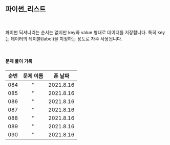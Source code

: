 ## 파이썬_리스트

<br>

파이썬 딕셔너리는 순서는 없지만 key와 value 형태로 데이터를 저장합니다. 특히 key는 데이터의 레이블(label)을 지정하는 용도로 자주 사용됩니다.

<br>

#### 문제 풀이 기록
| 순번 | 문제 이름 | 푼 날짜 |
|:----------:|:----------:|:----------:|
| 084 | '' | 2021.8.16 |
| 085 | '' | 2021.8.16 |
| 086 | '' | 2021.8.16 |
| 087 | '' | 2021.8.16 |
| 088 | '' | 2021.8.16 |
| 089 | '' | 2021.8.16 |
| 090 | '' | 2021.8.16 |
